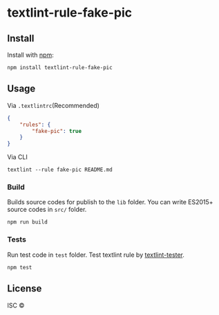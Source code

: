 # textlint-rule-fake-pic



## Install

Install with [npm](https://www.npmjs.com/):

    npm install textlint-rule-fake-pic

## Usage

Via `.textlintrc`(Recommended)

```json
{
    "rules": {
        "fake-pic": true
    }
}
```

Via CLI

```
textlint --rule fake-pic README.md
```

### Build

Builds source codes for publish to the `lib` folder.
You can write ES2015+ source codes in `src/` folder.

    npm run build

### Tests

Run test code in `test` folder.
Test textlint rule by [textlint-tester](https://github.com/textlint/textlint-tester).

    npm test

## License

ISC © 
